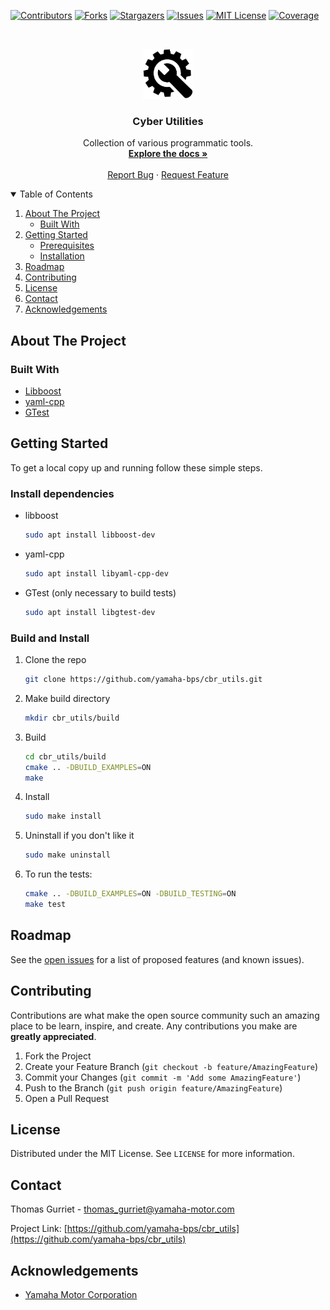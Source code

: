 <!--
*** Thanks for checking out the Best-README-Template. If you have a suggestion
*** that would make this better, please fork the repo and create a pull request
*** or simply open an issue with the tag "enhancement".
*** Thanks again! Now go create something AMAZING! :D
***
***
***
*** To avoid retyping too much info. Do a search and replace for the following:
*** yamaha-bps, cbr_utils, twitter_handle, thomas_gurriet@yamaha-motor.com, Cyber Utilities, Collection of various programmatic tools.
-->



<!-- PROJECT SHIELDS -->
<!--
*** I'm using markdown "reference style" links for readability.
*** Reference links are enclosed in brackets [ ] instead of parentheses ( ).
*** See the bottom of this document for the declaration of the reference variables
*** for contributors-url, forks-url, etc. This is an optional, concise syntax you may use.
*** https://www.markdownguide.org/basic-syntax/#reference-style-links
-->
[![Contributors][contributors-shield]][contributors-url]
[![Forks][forks-shield]][forks-url]
[![Stargazers][stars-shield]][stars-url]
[![Issues][issues-shield]][issues-url]
[![MIT License][license-shield]][license-url]
[![Coverage][coverage-shield]][coverage-url]


<!-- PROJECT LOGO -->
<br />
<p align="center">
  <a href="https://github.com/yamaha-bps/cbr_utils">
    <img src="images/logo.png" alt="Logo" width="80" height="80">
  </a>

  <h3 align="center">Cyber Utilities</h3>

  <p align="center">
    Collection of various programmatic tools.
    <br />
    <a href="https://github.com/yamaha-bps/cbr_utils"><strong>Explore the docs »</strong></a>
    <br />
    <br />
    <a href="https://github.com/yamaha-bps/cbr_utils/issues">Report Bug</a>
    ·
    <a href="https://github.com/yamaha-bps/cbr_utils/issues">Request Feature</a>
  </p>
</p>



<!-- TABLE OF CONTENTS -->
<details open="open">
  <summary>Table of Contents</summary>
  <ol>
    <li>
      <a href="#about-the-project">About The Project</a>
      <ul>
        <li><a href="#built-with">Built With</a></li>
      </ul>
    </li>
    <li>
      <a href="#getting-started">Getting Started</a>
      <ul>
        <li><a href="#prerequisites">Prerequisites</a></li>
        <li><a href="#installation">Installation</a></li>
      </ul>
    </li>
    <li><a href="#roadmap">Roadmap</a></li>
    <li><a href="#contributing">Contributing</a></li>
    <li><a href="#license">License</a></li>
    <li><a href="#contact">Contact</a></li>
    <li><a href="#acknowledgements">Acknowledgements</a></li>
  </ol>
</details>



<!-- ABOUT THE PROJECT -->
## About The Project

### Built With

* [Libboost](https://www.boost.org/)
* [yaml-cpp](https://github.com/jbeder/yaml-cpp)
* [GTest](https://github.com/google/googletest)



<!-- GETTING STARTED -->
## Getting Started

To get a local copy up and running follow these simple steps.



### Install dependencies

* libboost
  ```sh
  sudo apt install libboost-dev
  ```

* yaml-cpp
  ```sh
  sudo apt install libyaml-cpp-dev
  ```

* GTest (only necessary to build tests)
  ```sh
  sudo apt install libgtest-dev
  ```


### Build and Install

1. Clone the repo
   ```sh
   git clone https://github.com/yamaha-bps/cbr_utils.git
   ```
2. Make build directory
   ```sh
   mkdir cbr_utils/build
   ```
3. Build
   ```sh
   cd cbr_utils/build
   cmake .. -DBUILD_EXAMPLES=ON
   make
   ```
   
4. Install
   ```sh
   sudo make install
   ```

6. Uninstall if you don't like it
   ```sh
   sudo make uninstall
   ```

7. To run the tests:
   ```sh
   cmake .. -DBUILD_EXAMPLES=ON -DBUILD_TESTING=ON
   make test
   ```
<!-- USAGE EXAMPLES -->




<!-- ROADMAP -->
## Roadmap

See the [open issues](https://github.com/yamaha-bps/cbr_utils/issues) for a list of proposed features (and known issues).



<!-- CONTRIBUTING -->
## Contributing

Contributions are what make the open source community such an amazing place to be learn, inspire, and create. Any contributions you make are **greatly appreciated**.

1. Fork the Project
2. Create your Feature Branch (`git checkout -b feature/AmazingFeature`)
3. Commit your Changes (`git commit -m 'Add some AmazingFeature'`)
4. Push to the Branch (`git push origin feature/AmazingFeature`)
5. Open a Pull Request



<!-- LICENSE -->
## License

Distributed under the MIT License. See `LICENSE` for more information.



<!-- CONTACT -->
## Contact

Thomas Gurriet - thomas_gurriet@yamaha-motor.com

Project Link: [https://github.com/yamaha-bps/cbr_utils](https://github.com/yamaha-bps/cbr_utils)



<!-- ACKNOWLEDGEMENTS -->
## Acknowledgements

* [Yamaha Motor Corporation](https://yamaha-motor.com/)





<!-- MARKDOWN LINKS & IMAGES -->
<!-- https://www.markdownguide.org/basic-syntax/#reference-style-links -->
[coverage-shield]: https://img.shields.io/codecov/c/github/yamaha-bps/cbr_utils?style=for-the-badge&token=EA1KEBJWBU
[coverage-url]: https://codecov.io/gh/yamaha-bps/cbr_utils
[contributors-shield]: https://img.shields.io/github/contributors/yamaha-bps/cbr_utils.svg?style=for-the-badge
[contributors-url]: https://github.com/yamaha-bps/cbr_utils/graphs/contributors
[forks-shield]: https://img.shields.io/github/forks/yamaha-bps/cbr_utils.svg?style=for-the-badge
[forks-url]: https://github.com/yamaha-bps/cbr_utils/network/members
[stars-shield]: https://img.shields.io/github/stars/yamaha-bps/cbr_utils.svg?style=for-the-badge
[stars-url]: https://github.com/yamaha-bps/cbr_utils/stargazers
[issues-shield]: https://img.shields.io/github/issues/yamaha-bps/cbr_utils.svg?style=for-the-badge
[issues-url]: https://github.com/yamaha-bps/cbr_utils/issues
[license-shield]: https://img.shields.io/github/license/yamaha-bps/cbr_utils.svg?style=for-the-badge
[license-url]: https://github.com/yamaha-bps/cbr_utils/blob/master/LICENSE

